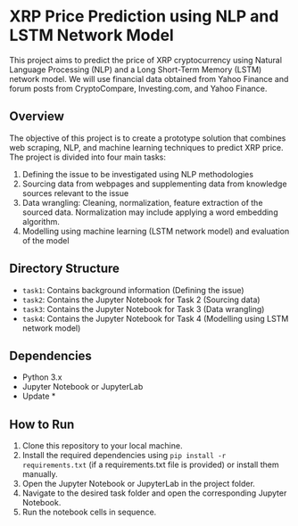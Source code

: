 # XRP Price Prediction using NLP and LSTM Network Model

This project aims to predict the price of XRP cryptocurrency using Natural Language Processing (NLP) and a Long Short-Term Memory (LSTM) network model. We will use financial data obtained from Yahoo Finance and forum posts from CryptoCompare, Investing.com, and Yahoo Finance.

## Overview

The objective of this project is to create a prototype solution that combines web scraping, NLP, and machine learning techniques to predict XRP price. The project is divided into four main tasks:

1. Defining the issue to be investigated using NLP methodologies
2. Sourcing data from webpages and supplementing data from knowledge sources relevant to the issue
3. Data wrangling: Cleaning, normalization, feature extraction of the sourced data. Normalization may include applying a word embedding algorithm.
4. Modelling using machine learning (LSTM network model) and evaluation of the model

## Directory Structure

- `task1`: Contains background information (Defining the issue)
- `task2`: Contains the Jupyter Notebook for Task 2 (Sourcing data)
- `task3`: Contains the Jupyter Notebook for Task 3 (Data wrangling)
- `task4`: Contains the Jupyter Notebook for Task 4 (Modelling using LSTM network model)

## Dependencies

- Python 3.x
- Jupyter Notebook or JupyterLab
- Update *


## How to Run

1. Clone this repository to your local machine.
2. Install the required dependencies using `pip install -r requirements.txt` (if a requirements.txt file is provided) or install them manually.
3. Open the Jupyter Notebook or JupyterLab in the project folder.
4. Navigate to the desired task folder and open the corresponding Jupyter Notebook.
5. Run the notebook cells in sequence.


